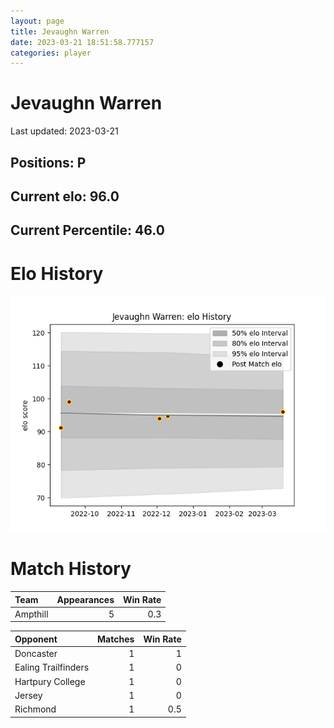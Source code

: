 ```yaml
---  
layout: page  
title: Jevaughn Warren  
date: 2023-03-21 18:51:58.777157  
categories: player  
---
```

# Jevaughn Warren


Last updated: 2023-03-21
## Positions: P

## Current elo: 96.0

## Current Percentile: 46.0

# Elo History


![elo history](history_JevaughnWarren.png)
# Match History


| Team     |   Appearances |   Win Rate |
|:---------|--------------:|-----------:|
| Ampthill |             5 |        0.3 |

| Opponent            |   Matches |   Win Rate |
|:--------------------|----------:|-----------:|
| Doncaster           |         1 |        1   |
| Ealing Trailfinders |         1 |        0   |
| Hartpury College    |         1 |        0   |
| Jersey              |         1 |        0   |
| Richmond            |         1 |        0.5 |